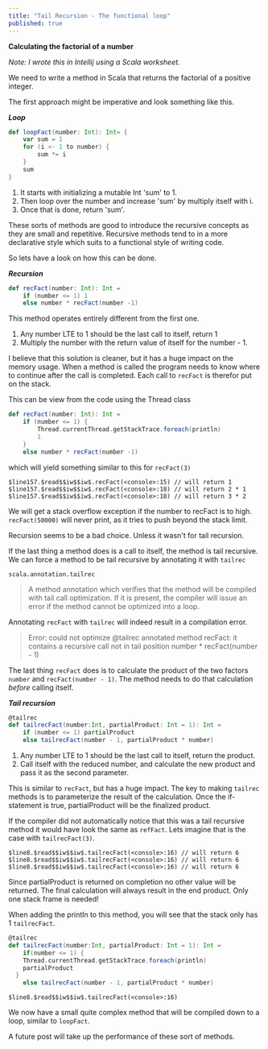 ```yaml
---
title: "Tail Recursion - The functional loop"
published: true
---
```


**Calculating the factorial of a number**

*Note: I wrote this in Intellij using a Scala worksheet.*

 We need to write a method in Scala that returns the factorial of a positive integer.

The first approach might be imperative and look something like this.

***Loop***

```scala
def loopFact(number: Int): Int= {
	var sum = 1
	for (i <- 1 to number) {
		sum *= i
	}
	sum
}
```

1. It starts with initializing a mutable Int 'sum' to 1.
2. Then loop over the number and increase 'sum' by multiply itself with i.
3. Once that is done, return 'sum'.   

These sorts of methods are good to introduce the recursive concepts as they are small and repetitive. Recursive methods tend to in a more declarative style which suits to a functional style of writing code.

So lets have a look on how this can be done.  

***Recursion***

```scala
def recFact(number: Int): Int =
	if (number <= 1) 1
	else number * recFact(number -1)
```

This method operates entirely different from the first one.

1. Any number LTE to 1 should be the last call to itself, return 1
2. Multiply the number with the return value of itself for the number - 1.

I believe that this solution is cleaner, but it has a huge impact on the memory usage.
When a method is called the program needs to know where to continue after the call is completed. Each call to `recFact` is therefor put on the stack.

This can be view from the code using the Thread class

```scala
def recFact(number: Int): Int =
	if (number <= 1) {
		Thread.currentThread.getStackTrace.foreach(println)
		1
	}
	else number * recFact(number -1)
```

which will yield something similar to this for `recFact(3)`
```
$line157.$read$$iw$$iw$.recFact(<console>:15) // will return 1
$line157.$read$$iw$$iw$.recFact(<console>:18) // will return 2 * 1
$line157.$read$$iw$$iw$.recFact(<console>:18) // will return 3 * 2
```


We will get a stack overflow exception if the number to recFact is to high.
`recFact(50000)` will never print, as it tries to push beyond the stack limit.   

Recursion seems to be a bad choice. Unless it wasn't for tail recursion.


If the last thing a method does is a call to itself, the method is tail recursive.
We can force a method to be tail recursive by annotating it with `tailrec`

`scala.annotation.tailrec`
> A method annotation which verifies that the method will be compiled
   with tail call optimization.
  If it is present, the compiler will issue an error if the method cannot
  be optimized into a loop.


Annotating `recFact` with `tailrec` will indeed result in a compilation error.
> Error: could not optimize @tailrec annotated method recFact: it contains a recursive call not in tail position
number * recFact(number - 1)

 The last thing `recFact` does is to calculate the product of the two factors `number` and `recFact(number - 1)`. The method needs to do that calculation *before* calling itself.

***Tail recursion***


```scala
@tailrec
def tailrecFact(number:Int, partialProduct: Int = 1): Int =
	if (number <= 1) partialProduct
	else tailrecFact(number - 1, partialProduct * number)

```

1. Any number LTE to 1 should be the last call to itself, return the product.
2. Call itself with the reduced number, and calculate the new product and pass it as the second parameter.

This is similar to `recFact`, but has a huge impact. The key to making `tailrec` methods is to parameterize the result of the calculation. Once the if-statement is true, partialProduct will be the finalized product.

If the compiler did not automatically notice that this was a tail recursive method it would have look the same as `refFact`. Lets imagine that is the case with `tailrecFact(3)`.

```
$line8.$read$$iw$$iw$.tailrecFact(<console>:16) // will return 6
$line8.$read$$iw$$iw$.tailrecFact(<console>:16) // will return 6
$line8.$read$$iw$$iw$.tailrecFact(<console>:16) // will return 6
```

Since partialProduct is returned on completion no other value will be returned. The final calculation will always result in the end product. Only one stack frame is needed!

When adding the println to this method, you will see that the stack only has 1 `tailrecFact`.

```scala
@tailrec
def tailrecFact(number:Int, partialProduct: Int = 1): Int =
	if(number <= 1) {
    Thread.currentThread.getStackTrace.foreach(println)
    partialProduct
  }
	else tailrecFact(number - 1, partialProduct * number)
```

```
$line8.$read$$iw$$iw$.tailrecFact(<console>:16)
```

We now have a small quite complex method that will be compiled down to a loop, similar to `loopFact`.

A future post will take up the performance of these sort of methods.  
